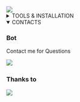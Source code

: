 <img align="center" height="auto" src="https://github.com/joewilliams007/StarDash/blob/main/media/shiba.jpg"/>

 
 
<details close="close">
  <summary>TOOLS & INSTALLATION</summary>
  
### Tools
Install to use Bot
| App | Link |
|--------|--------|
| **Termux** | [Download Termux](https://play.google.com/store/apps/details?id=com.termux) |

<p align="center">
  <div align="center">
 <code><img height="40" src="https://raw.githubusercontent.com/github/explore/80688e429a7d4ef2fca1e82350fe8e3517d3494d/topics/terminal/terminal.png"></code>

  </div>
  </p>


### Install With Termux
Open App Termux

```bash
> termux-setup-storage
> apt update
> apt upgrade -y
> pkg install git
> git clone https://github.com/joewilliams007/stardash
> cd stardash
> bash install.sh
> node index
```

Scan Qr Code with ur Whatsapp
</details>

<details open="open">
  <summary>CONTACTS</summary>

### Bot
Contact me for Questions
<p>
<a href="https://wa.me/4917626388837?text=StarDashHelp" target="blank"><img src="https://img.shields.io/badge/WhatsApp StarDash Bot v3-30302f?style=flat&logo=whatsapp" /></a>
</p>



### Thanks to
<a href="https://github.com/adiwajshing/Baileys"><img src="https://img.shields.io/badge/-adiwajshing/Baileys-black?style=flat-square&logo=github"></a>
